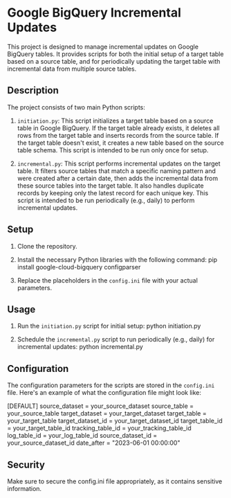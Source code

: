 # Google BigQuery Incremental Updates

This project is designed to manage incremental updates on Google BigQuery tables. It provides scripts for both the initial setup of a target table based on a source table, and for periodically updating the target table with incremental data from multiple source tables.

## Description

The project consists of two main Python scripts:

1. `initiation.py`: This script initializes a target table based on a source table in Google BigQuery. If the target table already exists, it deletes all rows from the target table and inserts records from the source table. If the target table doesn't exist, it creates a new table based on the source table schema. This script is intended to be run only once for setup.

2. `incremental.py`: This script performs incremental updates on the target table. It filters source tables that match a specific naming pattern and were created after a certain date, then adds the incremental data from these source tables into the target table. It also handles duplicate records by keeping only the latest record for each unique key. This script is intended to be run periodically (e.g., daily) to perform incremental updates.

## Setup

1. Clone the repository.

2. Install the necessary Python libraries with the following command: 
pip install google-cloud-bigquery configparser


3. Replace the placeholders in the `config.ini` file with your actual parameters.

## Usage

1. Run the `initiation.py` script for initial setup: python initiation.py


2. Schedule the `incremental.py` script to run periodically (e.g., daily) for incremental updates: python incremental.py


## Configuration

The configuration parameters for the scripts are stored in the `config.ini` file. Here's an example of what the configuration file might look like:

[DEFAULT]
source_dataset = your_source_dataset
source_table = your_source_table
target_dataset = your_target_dataset
target_table = your_target_table
target_dataset_id = your_target_dataset_id
target_table_id = your_target_table_id
tracking_table_id = your_tracking_table_id
log_table_id = your_log_table_id
source_dataset_id = your_source_dataset_id
date_after = "2023-06-01 00:00:00"


## Security

Make sure to secure the config.ini file appropriately, as it contains sensitive information.
